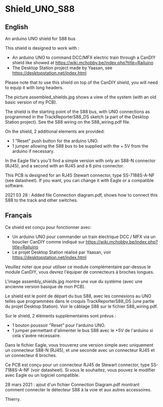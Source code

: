 # Shield_UNO_S88

English
-------
An arduino UNO shield for S88 bus

This shield is designed to work with :
* An arduino UNO to command DCC/MFX electric train through a CanDIY shield like showed at https://wiki.mchobby.be/index.php?title=Railuino
* The Desktop Station project made by Yaasan, see https://desktopstation.net/index.html

Please note that to use this shield on top of the CanDIY shield, you will need to equip it with long headers.

The picture assembled_shields.jpg shows a view of the system (with an old basic version of my PCB).

The shield is the starting point of the S88 bus, with UNO connections as programmed in the TrackReporterS88_DS sketch (a part of the Desktop Station project).
See the S88 wiring on the S88_wiring.pdf file.

On the shield, 2 additional elements are provided:
* 1 "Reset" push button for the arduino UNO.
* 1 jumper allowing the S88 bus to be supplied with the + 5V from the arduino if necessary.

In the Eagle file's you'll find a simple version with only an S88-N connector (RJ45), and a second with an RJ45 and a 6 pins connector.

This PCB is designed for an RJ45 Stewart connector, type SS-7188S-A-NF (see datasheet).
If you want, you can change it with Eagle or a compatible software.

2021 03 28 : Added file Connection diagram.pdf, shows how to connect this S88 to the track and other switches.


Français
--------

Ce shield est conçu pour fonctionner avec:
* Un arduino UNO pour commander un train électrique DCC / MFX via un bouclier CanDIY comme indiqué sur https://wiki.mchobby.be/index.php?title=Railuino
* Le projet Desktop Station réalisé par Yaasan, voir https://desktopstation.net/index.html

Veuillez noter que pour utiliser ce module complémentaire par-dessus le module CanDIY, vous devrez l'équiper de connecteurs à broches longues.

L'image assembly_shields.jpg montre une vue du système (avec une ancienne version basique de mon PCB).

Le shield est le point de départ du bus S88, avec les connexions au UNO telles que programmées dans le croquis TrackReporterS88_DS (une partie du projet Desktop Station).
Voir le câblage S88 sur le fichier S88_wiring.pdf.

Sur le shield, 2 éléments supplémentaires sont prévus :
* 1 bouton poussoir "Reset" pour l'arduino UNO.
* 1 jumper permettant d'alimenter le bus S88 avec le +5V de l'arduino si cela s'avère nécessaire.

Dans le fichier Eagle, vous trouverez une version simple avec uniquement un connecteur S88-N (RJ45), et une seconde avec un connecteur RJ45 et un connecteur 6 broches.

Ce PCB est conçu pour un connecteur RJ45 de Stewart connector, type SS-7188S-A-NF (voir datasheet).
Si vous le souhaitez, vous pouvez le modifier avec Eagle ou un logiciel compatible.

28 mars 2021 : ajout d'un fichier Connection Diagram.pdf montrant comment connecter le détecteur S88 à la voie et aux autres accessoires.


Thierry.
